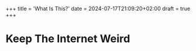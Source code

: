 +++
title = 'What Is This?'
date = 2024-07-17T21:09:20+02:00
draft = true
+++
# Keep The Internet Weird
